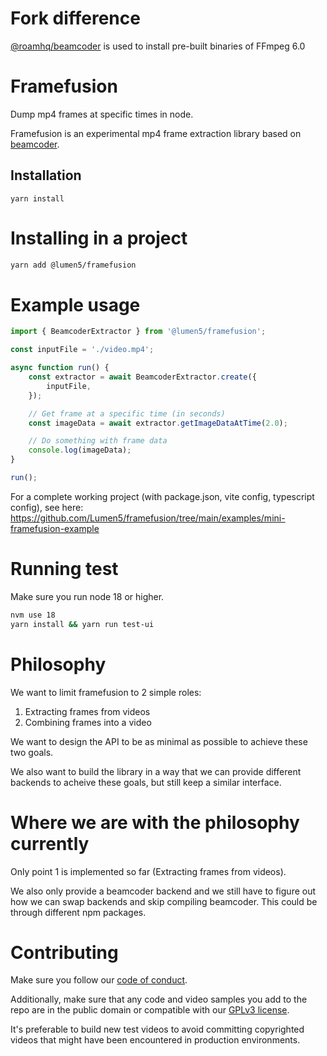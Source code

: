 # Fork difference

[@roamhq/beamcoder](https://www.npmjs.com/package/@roamhq/beamcoder) is used to install pre-built binaries of FFmpeg 6.0 

# Framefusion

Dump mp4 frames at specific times in node.

Framefusion is an experimental mp4 frame extraction library based on [beamcoder](https://github.com/Streampunk/beamcoder).

## Installation

```
yarn install
```


# Installing in a project

```bash
yarn add @lumen5/framefusion
```

# Example usage

```typescript
import { BeamcoderExtractor } from '@lumen5/framefusion';

const inputFile = './video.mp4';

async function run() {
    const extractor = await BeamcoderExtractor.create({
        inputFile,
    });

    // Get frame at a specific time (in seconds)
    const imageData = await extractor.getImageDataAtTime(2.0);

    // Do something with frame data
    console.log(imageData);
}

run();
```

For a complete working project (with package.json, vite config, typescript config), see here: https://github.com/Lumen5/framefusion/tree/main/examples/mini-framefusion-example

# Running test

Make sure you run node 18 or higher.

```bash
nvm use 18
yarn install && yarn run test-ui
```

# Philosophy

We want to limit framefusion to 2 simple roles:

 1. Extracting frames from videos
 2. Combining frames into a video

We want to design the API to be as minimal as possible to achieve these two goals.

We also want to build the library in a way that we can provide different backends to acheive these goals, but still keep a similar interface.

# Where we are with the philosophy currently

Only point 1 is implemented so far (Extracting frames from videos).

We also only provide a beamcoder backend and we still have to figure out how we can swap backends and skip compiling beamcoder. This could be through different npm packages.

# Contributing

Make sure you follow our [code of conduct](CODE_OF_CONDUCT.md).

Additionally, make sure that any code and video samples you add to the repo are in the public domain or compatible with our [GPLv3 license](LICENSE).

It's preferable to build new test videos to avoid committing copyrighted videos that might have been encountered in production environments.
